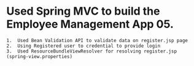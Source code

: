 # Used Spring MVC to build the Employee Management App 05.
	1.	Used Bean Validation API to validate data on register.jsp page
	2.	Using Registered user to credential to provide login
	3.	Used ResourceBundleViewResolver for resolving register.jsp (spring-view.properties)